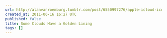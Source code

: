```yaml
---
url: http://alanvanroemburg.tumblr.com/post/6550997276/apple-icloud-icon-golden-ratio-alan-van-roemburg
created_at: 2011-06-16 16:27 UTC
published: false
title: Some Clouds Have a Golden Lining
tags: []
---
```



